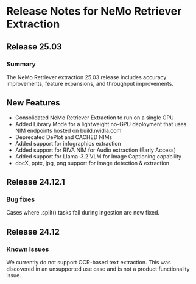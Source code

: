# Release Notes for NeMo Retriever Extraction


## Release 25.03

### Summary

The NeMo Retriever extraction 25.03 release includes accuracy improvements, feature expansions, and throughput improvements.


## New Features

- Consolidated NeMo Retriever Extraction to run on a single GPU
- Added Library Mode for a lightweight no-GPU deployment that uses NIM endpoints hosted on build.nvidia.com
- Deprecated DePlot and CACHED NIMs
- Added support for infographics extraction
- Added support for RIVA NIM for Audio extraction (Early Access) 
- Added support for Llama-3.2 VLM for Image Captioning capability
- docX, pptx, jpg, png support for image detection & extraction
<!-- - Integrated with nemoretriever-parse NIM for state-of-the-art text extraction -->
<!-- - Integrated with new NVIDIA NIMs -->
<!--   - Nemoretriever-table-structure-v1 -->
<!--   - Nemoretriever-graphic-elements-v1 -->
<!--   - Nemoretriever-page-elements-v2 -->




## Release 24.12.1

### Bug fixes

Cases where .split() tasks fail during ingestion are now fixed.


## Release 24.12

### Known Issues

We currently do not support OCR-based text extraction. This was discovered in an unsupported use case and is not a product functionality issue.
